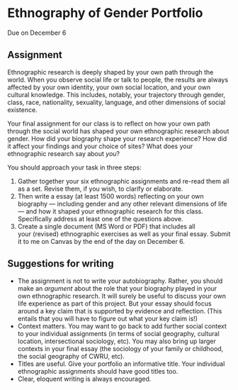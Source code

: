 # Ethnography of Gender Portfolio

Due on December 6

## Assignment

Ethnographic research is deeply shaped by your own path through the world. When you observe social life or talk to people, the results are always affected by your own identity, your own social location, and your own cultural knowledge. This includes, notably, your trajectory through gender, class, race, nationality, sexuality, language, and other dimensions of social existence.

Your final assignment for our class is to reflect on how your own path through the social world has shaped your own ethnographic research about gender. How did your biography shape your research experience? How did it affect your findings and your choice of sites? What does your ethnographic research say about *you*? 

You should approach your task in three steps:

1. Gather together your six ethnographic assignments and re-read them all as a set. Revise them, if you wish, to clarify or elaborate.
2. Then write a essay (at least 1500 words) reflecting on your own biography — including gender and any other relevant dimensions of life — and how it shaped your ethnographic research for this class. Specifically address at least one of the questions above.
3. Create a single document (MS Word or PDF) that includes all your (revised) ethnographic exercises as well as your final essay. Submit it to me on Canvas by the end of the day on December 6.

## Suggestions for writing

- The assignment is not to write your autobiography. Rather, you should make an *argument* about the role that your biography played in your own ethnographic research. It will surely be useful to discuss your own life experience as part of this project. But your essay should focus around a key claim that is supported by evidence and reflection. (This entails that you will have to figure out what your key claim is!)
- Context matters. You may want to go back to add further social context to your individual assignments (in terms of social geography, cultural location, intersectional sociology, etc). You may also bring up larger contexts in your final essay (the sociology of your family or childhood, the social geography of CWRU, etc).
- Titles are useful. Give your portfolio an informative title. Your individual ethnographic assignments should have good titles too.
- Clear, eloquent writing is always encouraged.